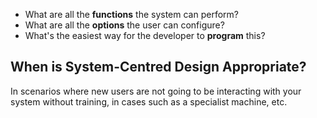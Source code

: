 * What are all the **functions** the system can perform?
* What are all the **options** the user can configure?
* What's the easiest way for the developer to **program** this?

## When is System-Centred Design Appropriate?
In scenarios where new users are not going to be interacting with your system without training, in cases such as a specialist machine, etc.